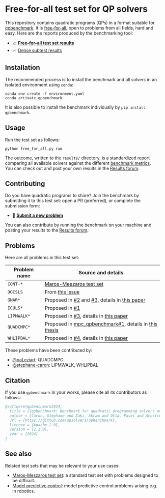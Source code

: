 # Free-for-all test set for QP solvers

This repository contains quadratic programs (QPs) in a format suitable for [qpbenchmark](https://github.com/qpsolvers/qpbenchmark). It is [free-for-all](https://en.wiktionary.org/wiki/free-for-all#Noun), open to problems from all fields, hard and easy. Here are the reports produced by the benchmarking tool:

- 📈 <a href="results/free_for_all.md"><strong>Free-for-all test set results</strong></a>
- 📈 [Dense subtest results](https://github.com/qpsolvers/free_for_all_qpbenchmark/blob/main/results/free_for_all_dense.md)

## Installation

The recommended process is to install the benchmark and all solvers in an isolated environment using ``conda``:

```console
conda env create -f environment.yaml
conda activate qpbenchmark
```

It is also possible to install the benchmark individually by ``pip install qpbenchmark``.

## Usage

Run the test set as follows:

```console
python free_for_all.py run
```

The outcome, written to the `results/` directory, is a standardized report comparing all available solvers against the different [benchmark metrics](https://github.com/qpsolvers/qpbenchmark#metrics). You can check out and post your own results in the [Results forum](https://github.com/qpsolvers/free_for_all_qpbenchmark/discussions/categories/results).

## Contributing

Do you have quadratic programs to share? Join the benchmark by submitting it to this test set: open a PR (preferred), or complete the submission form:

- 🙌 **[Submit a new problem](https://github.com/qpsolvers/free_for_all_qpbenchmark/issues/new?template=new_problem.md)**

You can also contribute by running the benchmark on your machine and posting your results to the [Results forum](https://github.com/qpsolvers/free_for_all_qpbenchmark/discussions/categories/results).

## Problems

Here are all problems in this test set:

| Problem name  | Source and details |
|---------------|--------------------|
| ``CONT-*``    | [Maros-Meszaros test set](https://www.cuter.rl.ac.uk/Problems/marmes.shtml) |
| ``DOCSLS``    | From [this issue](https://github.com/qpsolvers/qpsolvers/issues/278) |
| ``GNAR*``     | Proposed in [#2](https://github.com/qpsolvers/free_for_all_qpbenchmark/issues/2) and [#3](https://github.com/qpsolvers/free_for_all_qpbenchmark/issues/3), details in [this paper](https://hal.inria.fr/hal-01418462/document) |
| ``ICULS*``    | Proposed in [#1](https://github.com/qpsolvers/free_for_all_qpbenchmark/issues/1) |
| ``LIPMWALK*`` | Proposed in [#3](https://github.com/qpsolvers/mpc_qpbenchmark/issues/3), details in [this paper](https://inria.hal.science/inria-00390462) |
| ``QUADCMPC*`` | Proposed in [mpc\_qpbenchmark#1](https://github.com/qpsolvers/mpc_qpbenchmark/issues/1), details in [this thesis](https://laas.hal.science/tel-03936109/document) |
| ``WHLIPBAL*`` | Proposed in [#4](https://github.com/qpsolvers/mpc_qpbenchmark/issues/4), details in [this paper](https://inria.hal.science/hal-04198663/) |

These problems have been contributed by:

- [@paLeziart](https://github.com/paLeziart): QUADCMPC
- [@stephane-caron](https://github.com/stephane-caron): LIPMWALK, WHLIPBAL

## Citation

If you use `qpbenchmark` in your works, please cite all its contributors as follows:

```bibtex
@software{qpbenchmark2024,
  title = {{qpbenchmark: Benchmark for quadratic programming solvers available in Python}},
  author = {Caron, Stéphane and Zaki, Akram and Otta, Pavel and Arnström, Daniel and Carpentier, Justin and Yang, Fengyu and Leziart, Pierre-Alexandre},
  url = {https://github.com/qpsolvers/qpbenchmark},
  license = {Apache-2.0},
  version = {2.3.0},
  year = {2024}
}
```

## See also

Related test sets that may be relevant to your use cases:

- [Maros-Meszaros test set](https://github.com/qpsolvers/maros_meszaros_qpbenchmark/): a standard test set with problems designed to be difficult.
- [Model predictive control](https://github.com/qpsolvers/mpc_qpbenchmark): model predictive control problems arising e.g. in robotics.

